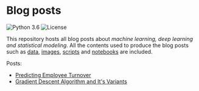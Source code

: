 # Blog posts
![Python 3.6](https://img.shields.io/badge/Python-3.6-blue.svg)
![License](https://img.shields.io/badge/Code%20License-MIT-blue.svg)

This repository hosts all blog posts about *machine learning, deep learning and statistical modeling*. All the contents used to produce the blog posts such as [data](data/), [images](images/), [scripts](scripts/) and [notebooks](notebooks) are included.

Posts:
- [Predicting Employee Turnover](https://medium.com/@ImadPhd/predicting-employee-turnover-7ab2b9ecf47e)
- [Gradient Descent Algorithm and It's Variants](https://medium.com/@ImadPhd/gradient-descent-algorithm-and-its-variants-10f652806a3)
